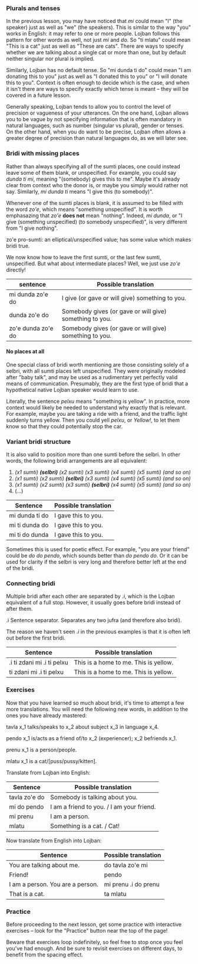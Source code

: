 ### Plurals and tenses

In the previous lesson, you may have noticed that _mi_ could mean "I" (the speaker) just as well as "we" (the speakers).
This is similar to the way "you" works in English: it may refer to one or more people.
Lojban follows this pattern for other words as well, not just _mi_ and _do_.
So "ti mlatu" could mean "This is a cat" just as well as "These are cats".
There are ways to specify whether we are talking about a single cat or more than one, but by default neither singular nor plural is implied.

Similarly, Lojban has no default tense.
So "mi dunda ti do" could mean "I am donating this to you" just as well as "I donated this to you" or "I will donate this to you".
Context is often enough to decide which is the case, and when it isn't there are ways to specify exactly which tense is meant &ndash; they will be covered in a future lesson.

Generally speaking, Lojban tends to allow you to control the level of precision or vagueness of your utterances.
On the one hand, Lojban allows you to be vague by not specifying information that is often mandatory in natural languages, such as number (singular vs plural), gender or tenses.
On the other hand, when you do want to be precise, Lojban often allows a greater degree of precision than natural languages do, as we will later see.

### Bridi with missing places

Rather than always specifying all of the sumti places, one could instead leave some of them blank, or unspecified.
For example, you could say _dunda ti mi_, meaning "(somebody) gives this to me".
Maybe it's already clear from context who the donor is, or maybe you simply would rather not say.
Similarly, _mi dunda ti_ means "I give this (to somebody)".

Whenever one of the sumti places is blank, it is assumed to be filled with the word _zo'e_, which means "something unspecified".
It is worth emphasazing that _zo'e_ **does not** mean "nothing".
Indeed, _mi dunda_, or "I give (something unspecified) (to somebody unspecified)", is very different from "I give nothing".

<span class="definition-head">zo'e</span> pro-sumti: an elliptical/unspecified value; has some value which makes bridi true.

We now know how to leave the first sumti, or the last few sumti, unspecified.
But what about intermediate places?
Well, we just use _zo'e_ directly!

|sentence|Possible translation|
|--------|-----------|
|mi dunda zo'e do|I give (or gave or will give) something to you.|
|dunda zo'e do|Somebody gives (or gave or will give) something to you.|
|zo'e dunda zo'e do|Somebody gives (or gave or will give) something to you.|

#### No places at all

One special class of bridi worth mentioning are those consisting solely of a selbri, with all sumti places left unspecified.
They were originally modeled after "baby talk", and may be used as a rudimentary yet perfectly valid means of communication.
Presumably, they are the first type of bridi that a hypothetical native Lojban speaker would learn to use.

Literally, the sentence _pelxu_ means "something is yellow".
In practice, more context would likely be needed to understand why exactly that is relevant.
For example, maybe you are taking a ride with a friend, and the traffic light suddenly turns yellow.
Then you could yell _pelxu_, or _Yellow!_, to let them know so that they could potentially stop the car.

### Variant bridi structure

It is also valid to position more than one sumti before the selbri.
In other words, the following bridi arrangements are all equivalent:

1. _(x1 sumti) **(selbri)** (x2 sumti) (x3 sumti) (x4 sumti) (x5 sumti) (and so on)_
2. _(x1 sumti) (x2 sumti) **(selbri)** (x3 sumti) (x4 sumti) (x5 sumti) (and so on)_
3. _(x1 sumti) (x2 sumti) (x3 sumti) **(selbri)** (x4 sumti) (x5 sumti) (and so on)_
4. (...)

|Sentence|Possible translation|
|--------|-----------|
|mi dunda ti do|I gave this to you.|
|mi ti dunda do|I gave this to you.|
|mi ti do dunda|I gave this to you.|

Sometimes this is used for poetic effect.
For example, "you are your friend" could be _do do pendo_, which sounds better than _do pendo do_.
Or it can be used for clarity if the selbri is very long and therefore better left at the end of the bridi.

### Connecting bridi

Multiple bridi after each other are separated by _.i_, which is the Lojban equivalent of a full stop.
However, it usually goes before bridi instead of after them.

<span class="definition-head">.i</span> Sentence separator. Separates any two jufra (and therefore also bridi).

The reason we haven't seen _.i_ in the previous examples is that it is often left out before the first bridi.

|Sentence|Possible translation|
|--------|-----------|
|.i ti zdani mi .i ti pelxu|This is a home to me. This is yellow.|
|ti zdani mi .i ti pelxu|This is a home to me. This is yellow.|

### Exercises

Now that you have learned so much about bridi, it's time to attempt a few more translations.
You will need the following new words, in addition to the ones you have already mastered:

<span class="definition-head">tavla</span> x_1 talks/speaks to x_2 about subject x_3 in language x_4.

<span class="definition-head">pendo</span> x_1 is/acts as a friend of/to x_2 (experiencer); x_2 befriends x_1.

<span class="definition-head">prenu</span> x_1 is a person/people.

<span class="definition-head">mlatu</span> x_1 is a cat/[puss/pussy/kitten].

Translate from Lojban into English:

|Sentence|Possible translation|
|--------|-----------|
|tavla zo'e do|<span class="spoiler-answer">Somebody is talking about you.</span>|
|mi do pendo|<span class="spoiler-answer">I am a friend to you. / I am your friend.</span>|
|mi prenu|<span class="spoiler-answer">I am a person.</span>|
|mlatu|<span class="spoiler-answer">Something is a cat. / Cat!</span>|

Now translate from English into Lojban:

|Sentence|Possible translation|
|--------|-----------|
|You are talking about me.|<span class="spoiler-answer">do tavla zo'e mi</span>|
|Friend!|<span class="spoiler-answer">pendo</span>|
|I am a person. You are a person.|<span class="spoiler-answer">mi prenu .i do prenu</span>|
|That is a cat.|<span class="spoiler-answer">ta mlatu</span>|

### Practice

Before proceeding to the next lesson, get some practice with interactive exercises &ndash; look for the "Practice" button near the top of the page!

Beware that exercises loop indefinitely, so feel free to stop once you feel you've had enough.
And be sure to revisit exercises on different days, to benefit from the spacing effect.
